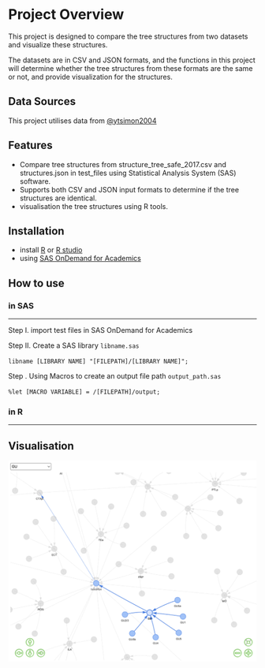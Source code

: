 # Project Overview

This project is designed to compare the tree structures from two datasets and visualize these structures.

The datasets are in CSV and JSON formats, and the functions in this project will determine whether the tree structures
from these formats are the same or not, and provide visualization for the structures.

## Data Sources

This project utilises data from [@ytsimon2004](https://github.com/ytsimon2004)

## Features

- Compare tree structures from structure_tree_safe_2017.csv and structures.json in test_files using Statistical Analysis
  System (SAS) software.
- Supports both CSV and JSON input formats to determine if the tree structures are identical.
- visualisation the tree structures using R tools.

## Installation

- install [R](https://www.r-project.org/) or [R studio](https://posit.co/download/rstudio-desktop/)
- using [SAS OnDemand for Academics](http://welcome.oda.sas.com)

## How to use

### in SAS

---
Step I. import test files in SAS OnDemand for Academics

Step II. Create a SAS library ``libname.sas``

``
libname [LIBRARY NAME] "[FILEPATH]/[LIBRARY NAME]";
``

Step . Using Macros to create an output file path ``output_path.sas``

``
%let [MACRO VARIABLE] = /[FILEPATH]/output;
``

### in R

---

## Visualisation

![Example of Network visualisation](/figures/example_network_graph.png)
